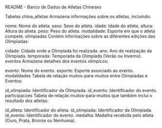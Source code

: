 
README - Banco de Dados de Atletas Chineses

Tabelas
china_atletas
Armazena informações sobre os atletas, incluindo:

nome: Nome do atleta.
sexo: Sexo do atleta.
idade: Idade do atleta.
altura: Altura do atleta.
peso: Peso do atleta.
modalidade: Esporte em que o atleta compete.
olimpiadas
Contém informações sobre as diferentes edições das Olimpíadas:

cidade: Cidade onde a Olimpíada foi realizada.
ano: Ano de realização da Olimpíada.
temporada: Temporada da Olimpíada (Verão ou Inverno).
eventos
Armazena detalhes dos eventos olímpicos:

evento: Nome do evento.
esporte: Esporte associado ao evento.
modalidades
Tabela de relação muitos-para-muitos entre Olimpíadas e Eventos:

id_olimpiada: Identificador da Olimpíada.
id_evento: Identificador do evento.
participacoes
Tabela de relação muitos-para-muitos que também inclui o resultado dos atletas:

id_atleta: Identificador do atleta.
id_olimpiada: Identificador da Olimpíada.
id_evento: Identificador do evento.
medalha: Medalha recebida pelo atleta (Ouro, Prata, Bronze ou Nenhuma).
